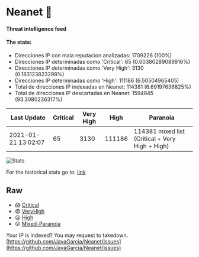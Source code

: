 # Neanet :hocho:
#### Threat intelligence feed
#### The stats:

- Direcciones IP con mala reputacion analizadas: 1709226 (100%)
- Direcciones IP determinadas como 'Critical':  65 (0.00380289089916%)
- Direcciones IP determinadas como 'Very High':  3130 (0.183123823298%)
- Direcciones IP determinadas como 'High':  111186 (6.50504965405)
- Total de direcciones IP indexadas en Neanet:  114381 (6.69197636825%)
- Total de direcciones IP descartadas en Neanet:  1594845 (93.3080236317%)

| Last Update | Critical | Very High | High | Paranoia |
| --- | --- | --- | --- | --- |
| 2021-01-21 13:02:07 | 65 | 3130 | 111186 | 114381 mixed list (Critical + Very High + High)|

![Stats](https://docs.google.com/spreadsheets/d/e/2PACX-1vSnaNMIXVabIpDJjufMlzH7poXnshF3mgd8Is1g9ytUEzVsP5my4Trn8f-xkoLLQ38xpL3HtmUexLo6/pubchart?oid=501124687&format=image)

For the historical stats go to: [link](/stats.csv)
## Raw
- :scream: [Critical](https://raw.githubusercontent.com/JavaGarcia/Neanet/master/blacklists/neanet_critical.txt)
- :fearful: [VeryHigh](https://raw.githubusercontent.com/JavaGarcia/Neanet/master/blacklists/neanet_veryHigh.txtt)
- :frowning: [High](https://raw.githubusercontent.com/JavaGarcia/Neanet/master/blacklists/neanet_high.txt)
- :dizzy_face: [Mixed-Paranoia](https://raw.githubusercontent.com/JavaGarcia/Neanet/master/blacklists/neanet_all.txt)


Your IP is indexed? You may request to takedown. [https://github.com/JavaGarcia/Neanet/issues](https://github.com/JavaGarcia/Neanet/issues)










































































































































































































































































































































































































































































































































































































































































































































































































































































































































































































































































































































































































































































































































































































































































































































































































































































































































































































































































































































































































































































































































































































































































































































































































































































































































































































































































































































































































































































































































































































































































































































































































































































































































































































































































































































































































































































































































































































